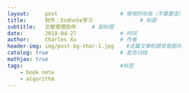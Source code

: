 ```yaml
---
layout:     post                    # 使用的布局（不需要改）
title:      软件：Endnote学习 			   # 标题 
subtitle:   文献管理软件	   # 副标题
date:       2018-04-27              # 时间
author:     Charles Xu              # 作者
header-img: img/post-bg-thor-1.jpg    #这篇文章标题背景图片
catalog: true                       # 是否归档
mathjax: true
tags:                               #标签
    - book note
    - algorithm
---
```

<script type="text/x-mathjax-config"> MathJax.Hub.Config({ tex2jax: {inlineMath: [['$$','$$'],['\\(','\\)']]} }); </script> <script type="text/javascript" async src="https://cdn.mathjax.org/mathjax/latest/MathJax.js?config=TeX-MML-AM_CHTML"> </script>

